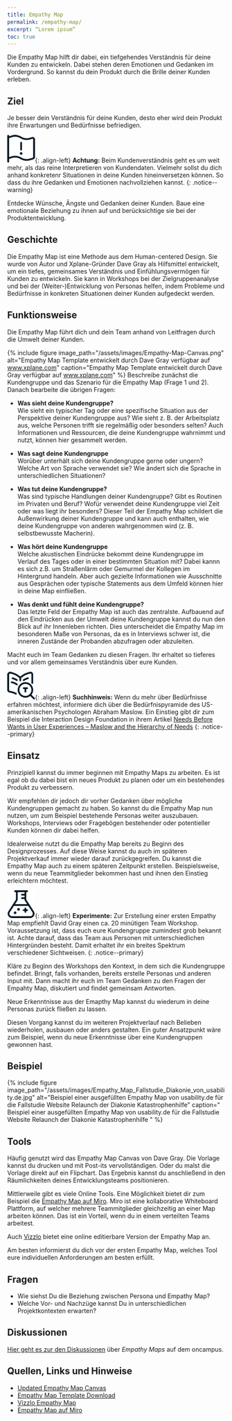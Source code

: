 ```yaml
---
title: Empathy Map
permalink: /empathy-map/
excerpt: “Lorem ipsum”
toc: true
---
```

 
Die Empathy Map hilft dir dabei, ein tiefgehendes Verständnis für deine Kunden zu entwickeln. 
Dabei stehen deren Emotionen und Gedanken im Vordergrund. So kannst du dein Produkt durch die Brille deiner Kunden erleben.

## Ziel 
Je besser dein Verständnis für deine Kunden, desto eher wird dein Produkt ihre Erwartungen und Bedürfnisse befriedigen.

![image-left][image-1]{: .align-left} 
**Achtung:**
Beim Kundenverständnis geht es um weit mehr, als das reine Interpretieren von Kundendaten. 
Vielmehr sollst du dich anhand konkretenr Situationen in deine Kunden hineinversetzen können. 
So dass du ihre Gedanken und Emotionen nachvollziehen kannst.
{: .notice--warning}

Entdecke Wünsche, Ängste und Gedanken deiner Kunden. Baue eine emotionale Beziehung zu ihnen auf und berücksichtige sie bei der Produktentwicklung.


## Geschichte 
Die Empathy Map ist eine Methode aus dem Human-centered Design. 
Sie wurde von Autor und Xplane-Gründer Dave Gray als Hilfsmittel entwickelt, um ein tiefes, gemeinsames Verständnis und Einfühlungsvermögen für Kunden zu entwickeln. 
Sie kann in Workshops bei der Zielgruppenanalyse und bei der (Weiter-)Entwicklung von Personas helfen, indem Probleme und Bedürfnisse 
in konkreten Situationen deiner Kunden aufgedeckt werden.

## Funktionsweise
Die Empathy Map führt dich und dein Team anhand von Leitfragen durch die Umwelt deiner Kunden. 

{%	include figure 	image_path="/assets/images/Empathy-Map-Canvas.png" alt="Empathy Map Template entwickelt durch Dave Gray verfügbar auf www.xplane.com" caption="Empathy Map Template entwickelt durch Dave Gray verfügbar auf www.xplane.com" %}
Beschreibe zunächst die Kundengruppe und das Szenario für die Empathy Map (Frage 1 und 2).
Danach bearbeite die übrigen Fragen:

* **Was sieht deine Kundengruppe?**
<br> Wie sieht ein typischer Tag oder eine spezifische Situation aus der Perspektive deiner Kundengruppe aus? Wie sieht z. B. der Arbeitsplatz aus, welche Personen trifft sie regelmäßig oder besonders selten? Auch Informationen und Ressourcen, die deine Kundengruppe wahrnimmt und nutzt, können hier gesammelt werden.

* **Was sagt deine Kundengruppe**
<br> Worüber unterhält sich deine Kundengruppe gerne oder ungern? Welche Art von Sprache verwendet sie? Wie ändert sich die Sprache in unterschiedlichen Situationen?

* **Was tut deine Kundengruppe?**
<br> Was sind typische Handlungen deiner Kundengruppe? Gibt es Routinen im Privaten und Beruf? Wofür verwendet deine Kundengruppe viel Zeit oder was liegt ihr besonders?
Dieser Teil der Empathy Map schildert die Außenwirkung deiner Kundengruppe und kann auch enthalten, wie deine Kundengruppe von anderen wahrgenommen wird (z. B. selbstbewusste Macherin).

* **Was hört deine Kundengruppe**
<br> Welche akustischen Eindrücke bekommt deine Kundengruppe im Verlauf des Tages oder in einer bestimmten Situation mit? Dabei kannn es sich z.B. um Straßenlärm 
oder Gemurmel der Kollegen im Hintergrund handeln. Aber auch gezielte Informationen wie Ausschnitte aus Gesprächen oder typische Statements aus dem Umfeld können 
hier in deine Map einfließen.

* **Was denkt und fühlt deine Kundengruppe?** 
<br> Das letzte Feld der Empathy Map ist auch das zentralste. Aufbauend auf den Eindrücken aus der Umwelt deine Kundengruppe kannst du nun den Blick auf ihr Innenleben richten. Dies unterscheidet die Empathy Map im besonderen Maße von Personas, da es in Interviews schwer ist, die inneren Zustände der Probanden abzufragen oder abzuleiten. 

Macht euch im Team Gedanken zu diesen Fragen. Ihr erhaltet so tieferes und vor allem gemeinsames Verständnis über eure Kunden.

![image-left][image-3]{: .align-left}
**Suchhinweis:**
Wenn du mehr über Bedürfnisse erfahren möchtest, informiere dich über die Bedürfnispyramide des US-amerikanischen Psychologen Abraham Maslow.
Ein Einstieg gibt dir zum Beispiel die Interaction Design Foundation in ihrem Artikel [Needs Before Wants in User Experiences – Maslow and the Hierarchy of Needs][1] 
{: .notice--primary}

## Einsatz
Prinzipiell kannst du immer beginnen mit Empathy Maps zu arbeiten. 
Es ist egal ob du dabei bist ein neues Produkt zu planen oder um ein bestehendes Produkt zu verbessern.

Wir empfehlen dir jedoch dir vorher Gedanken über mögliche Kundengruppen gemacht zu haben. So kannst du die Empathy Map nun nutzen, um zum Beispiel bestehende Personas weiter auszubauen.
Workshops, Interviews oder Fragebögen bestehender oder potentieller Kunden können dir dabei helfen.

Idealerweise nutzt du die Empathy Map bereits zu Beginn des Designprozesses. Auf diese Weise kannst du auch im späteren Projektverkauf immer wieder darauf zurückgegreifen. 
Du kannst die Empathy Map auch zu einem späteren Zeitpunkt erstellen. Beispielsweise, wenn du neue Teammitglieder bekommen hast und ihnen den Einstieg erleichtern möchtest.


![image-left][image-4]{: .align-left}
**Experimente:**
Zur Erstellung einer ersten Empathy Map empfiehlt David Gray einen ca. 20 minütigen Team Workshop. Voraussetzung ist, dass euch eure Kundengruppe zumindest grob bekannt ist. 
Achte darauf, dass das Team aus Personen mit unterschiedlichen Hintergründen besteht. 
Damit erhaltet ihr ein breites Spektrum verschiedener Sichtweisen.
{: .notice--primary}

Kläre zu Beginn des Workshops den Kontext, in dem sich die Kundengruppe befindet. Bringt, falls vorhanden, bereits erstelle Personas und anderen Input mit.
Dann macht ihr euch im Team Gedanken zu den Fragen der Empahty Map, diskutiert und findet gemeinsam Antworten. 

Neue Erkenntnisse aus der Emapthy Map kannst du wiederum in deine Personas zurück fließen zu lassen.

Diesen Vorgang kannst du im weiteren Projektverlauf nach Belieben wiederholen, ausbauen oder anders gestalten. 
Ein guter Ansatzpunkt wäre zum Beispiel, wenn du neue Erkenntnisse über eine Kundengruppen gewonnen hast.

## Beispiel
{% include figure image_path="/assets/images/Empathy_Map_Fallstudie_Diakonie_von_usability.de.jpg" alt="Beispiel einer ausgefüllten Empathy Map von usability.de für die Fallstudie Website Relaunch der Diakonie Katastrophenhilfe" caption=" Beispiel einer ausgefüllten Empathy Map von usability.de für die Fallstudie Website Relaunch der Diakonie Katastrophenhilfe " %}

## Tools

Häufig genutzt wird das Empathy Map Canvas von Dave Gray. 
Die Vorlage kannst du drucken und mit Post-its vervollständigen. Oder du malst die Vorlage direkt auf ein Flipchart. 
Das Ergebnis kannst du anschließend in den Räumlichkeiten deines Entwicklungsteams positionieren.

Mittlerweile gibt es viele Online Tools. Eine Möglichkeit bietet dir zum Beispiel die [Empathy Map auf Miro](https://miro.com/templates/empathy-map/). Miro ist eine kollaborative Whiteboard Plattform, auf welcher mehrere Teammitglieder gleichzeitig an einer Map arbeiten können. Das ist ein Vorteil, wenn du in einem verteilten Teams arbeitest.

Auch [Vizzlo](https://vizzlo.com/create/empathy-map?utm_source=google&utm_medium=cpc&utm_campaign=campaignid:1784775755,adgroupid:67984869103,campaignname:Dynamic&utm_term=&utm_content=placement:,adposition:,comment:&gclid=CjwKCAjw95D0BRBFEiwAcO1KDGZXL90drkpzwp-MnRaQlEqG3aM8AqUdjL2P9wyL-eN22SrnDFPwWBoCSWIQAvD_BwE) bietet eine online editierbare Version der Empathy Map an. 

Am besten informierst du dich vor der ersten Empathy Map, welches Tool eure individuellen Anforderungen am besten erfüllt. 

## Fragen
* Wie siehst Du die Beziehung zwischen Persona und Empathy Map? 
* Welche Vor- und Nachzüge kannst Du in unterschiedlichen Projektkontexten erwarten?

## Diskussionen
[Hier geht es zur den Diskussionen][2] über *Empathy Maps* auf dem oncampus.

## Quellen, Links und Hinweise
* [Updated Empathy Map Canvas](https://medium.com/the-xplane-collection/updated-empathy-map-canvas-46df22df3c8a)
* [Empathy Map Template Download](https://medium.com/the-xplane-collection/updated-empathy-map-canvas-46df22df3c8a)
* [Vizzlo Empathy Map](https://vizzlo.com/create/empathy-map?utm_source=google&utm_medium=cpc&utm_campaign=campaignid:1784775755,adgroupid:67984869103,campaignname:Dynamic&utm_term=&utm_content=placement:,adposition:,comment:&gclid=CjwKCAjw95D0BRBFEiwAcO1KDGZXL90drkpzwp-MnRaQlEqG3aM8AqUdjL2P9wyL-eN22SrnDFPwWBoCSWIQAvD_BwE)
* [Empathy Map auf Miro](https://miro.com/templates/empathy-map/)

[2]:	https://www.oncampus.de/course/weiterbildung/moocs/apomooc/section-2/47434-handbuch-empathy-map "oncampus Forum zur Empathy Map"
[1]:	https://www.interaction-design.org/literature/article/needs-before-wants-in-user-experiences-maslow-and-the-hierarchy-of-needs

[image-1]:	/assets/images/flag-warning.png
[image-2]:	/assets/images/read-light-idea.png
[image-3]:	/assets/images/read-search.png
[image-4]:	/assets/images/lab-flask-experiment.png
[image-5]:	/assets/images/audio-book-headphones-person.png
[image-6]:	/assets/images/e-learning-book-laptop.png
[image-7]:	/assets/images/library.png


